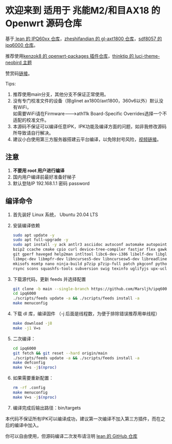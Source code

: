 # 欢迎来到 适用于 兆能M2/和目AX18 的 Openwrt 源码仓库
基于[ lean 的 IPQ60xx 仓库](https://github.com/coolsnowwolf/openwrt-gl-ax1800)，[zheshifandian 的 gl-axt1800 仓库](https://github.com/zheshifandian/openwrt-ax1800)，[sdf8057 的 ipq6000 仓库](https://github.com/sdf8057/ipq6000)。

推荐使用[kenzok8 的 openwrt-packages 插件仓库](https://github.com/kenzok8/openwrt-packages)，[thinktip 的 luci-theme-neobird 主题](https://github.com/Marsljh/luci-theme-neobird)

赞赏码[链接](https://github.com/sdf8057/ipq6000/blob/main/doc/reward.png)。  

Tips:
1. 推荐使用main分支，其他分支不保证正常使用。  
2. 没有专门校准文件的设备（除glinet ax1800/axt1800，360v6以外）默认没有WiFi，  
	如需要WiFi请在Firmware--->ath11k Board-Specific Overrides选择一个不适配的校准文件。
3. 本源码不保证可以编译任意IPK，IPK功能及编译方面的问题，如非我修改源码所导致请自行解决。  
4. 建议小白使用第三方服务器搭建云平台编译，以免除封号风险，[视频链接](https://www.bilibili.com/video/BV1r5411m7zK/?spm_id_from=333.880.my_history.page.click&vd_source=e33ecb47c1aeacadf3e893c29da000ed)。

## 注意

1. **不要用 root 用户进行编译**
2. 国内用户编译前最好准备好梯子
3. 默认登陆IP 192.168.1.1 密码 password

## 编译命令

1. 首先装好 Linux 系统， Ubuntu 20.04 LTS

2. 安装编译依赖

   ```bash
   sudo apt update -y
   sudo apt full-upgrade -y
   sudo apt install -y ack antlr3 asciidoc autoconf automake autopoint binutils bison build-essential \
   bzip2 ccache cmake cpio curl device-tree-compiler fastjar flex gawk gettext gcc-multilib g++-multilib \
   git gperf haveged help2man intltool libc6-dev-i386 libelf-dev libglib2.0-dev libgmp3-dev libltdl-dev \
   libmpc-dev libmpfr-dev libncurses5-dev libncursesw5-dev libreadline-dev libssl-dev libtool lrzsz \
   mkisofs msmtp nano ninja-build p7zip p7zip-full patch pkgconf python2.7 python3 python3-pip libpython3-dev qemu-utils \
   rsync scons squashfs-tools subversion swig texinfo uglifyjs upx-ucl unzip vim wget xmlto xxd zlib1g-dev
   ```

3. 下载源代码，更新 feeds 并选择配置

   ```bash
   git clone -b main --single-branch https://github.com/Marsljh/ipq6000.git
   cd ipq6000
   ./scripts/feeds update -a && ./scripts/feeds install -a
   make menuconfig
   ```

4. 下载 dl 库，编译固件
（-j 后面是线程数，为便于排除错误推荐用单线程）

   ```bash
   make download -j8
   make -j1 V=s
   ```

5. 二次编译：

   ```bash
   cd ipq6000
   git fetch && git reset --hard origin/main
   ./scripts/feeds update -a && ./scripts/feeds install -a
   make defconfig
   make V=s -j$(nproc)
   ```

6. 如果需要重新配置：

   ```bash
   rm -rf .config
   make menuconfig
   make V=s -j$(nproc)
   ```

7. 编译完成后输出路径：bin/targets

本代码不保证所有IPK可以编译成功，建议第一次编译不加入第三方插件，而在之后的编译中加入。

你可以自由使用，但源码编译二次发布请注明 [lean 的  GitHub 仓库](https://github.com/coolsnowwolf/lede)
